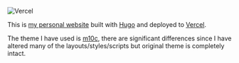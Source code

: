 ![Vercel](https://therealsujitk-vercel-badge.vercel.app/?app=hamid-kord-ir)

This is [my personal website](https://hamid-kord.ir/) built with [Hugo](https://gohugo.io/) and deployed to [Vercel](https://vercel.com/).

The theme I have used is [m10c](https://github.com/vaga/hugo-theme-m10c), there are significant differences since I have altered many of the layouts/styles/scripts but original theme is completely intact.
